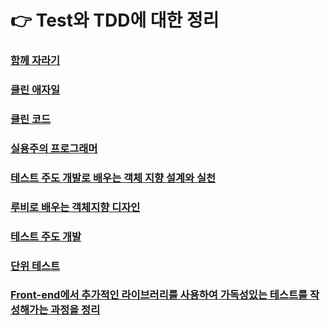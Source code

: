 # 👉 Test와 TDD에 대한 정리

### [함께 자라기](/docs/TestAndTDD/agile-together)

### [클린 애자일](/docs/TestAndTDD/clean-agile)

### [클린 코드](/docs/TestAndTDD/clean-code)

### [실용주의 프로그래머](/docs/TestAndTDD/pragmatic-programmer)

### [테스트 주도 개발로 배우는 객체 지향 설계와 실천](/docs/TestAndTDD/growing-object-oriented-software-guided-by-tests)

### [루비로 배우는 객체지향 디자인](/docs/TestAndTDD/design-in-ruby)

### [테스트 주도 개발](/docs/TestAndTDD/test-driven-development)

### [단위 테스트](/docs/TestAndTDD/unit-testing)

### [Front-end에서 추가적인 라이브러리를 사용하여 가독성있는 테스트를 작성해가는 과정을 정리](/docs/TestAndTDD/frontend-test)
